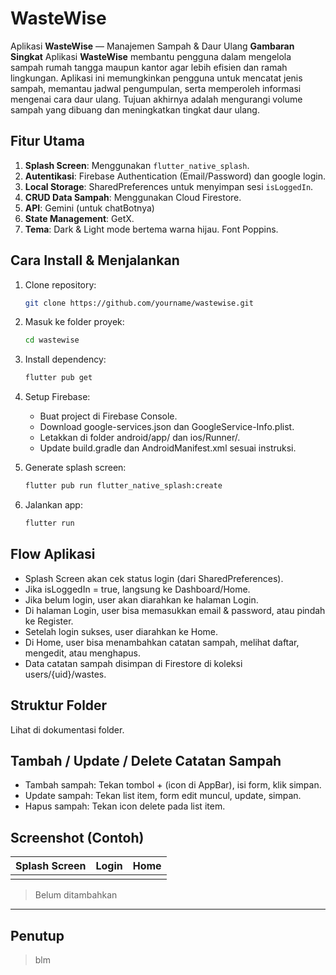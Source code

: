 # WasteWise
Aplikasi **WasteWise** — Manajemen Sampah & Daur Ulang
**Gambaran Singkat**
Aplikasi **WasteWise** membantu pengguna dalam mengelola sampah rumah tangga maupun kantor agar lebih efisien dan ramah lingkungan. Aplikasi ini memungkinkan pengguna untuk mencatat jenis sampah, memantau jadwal pengumpulan, serta memperoleh informasi mengenai cara daur ulang. Tujuan akhirnya adalah mengurangi volume sampah yang dibuang dan meningkatkan tingkat daur ulang.

## Fitur Utama

1. **Splash Screen**: Menggunakan `flutter_native_splash`.
2. **Autentikasi**: Firebase Authentication (Email/Password) dan google login.
3. **Local Storage**: SharedPreferences untuk menyimpan sesi `isLoggedIn`.
4. **CRUD Data Sampah**: Menggunakan Cloud Firestore.
5. **API**: Gemini (untuk chatBotnya)
6. **State Management**: GetX.
7. **Tema**: Dark & Light mode bertema warna hijau. Font Poppins.

## Cara Install & Menjalankan

1. Clone repository:
   ```bash
   git clone https://github.com/yourname/wastewise.git
   ```

2. Masuk ke folder proyek:
   ```bash
   cd wastewise
   ```

3. Install dependency:
   ```bash
   flutter pub get
   ```

4. Setup Firebase:
    - Buat project di Firebase Console.
    - Download google-services.json dan GoogleService-Info.plist.
    - Letakkan di folder android/app/ dan ios/Runner/.
    - Update build.gradle dan AndroidManifest.xml sesuai instruksi.

5. Generate splash screen:
   ```bash
   flutter pub run flutter_native_splash:create
   ```

6. Jalankan app:
   ```bash
   flutter run
   ```

## Flow Aplikasi

- Splash Screen akan cek status login (dari SharedPreferences).
- Jika isLoggedIn = true, langsung ke Dashboard/Home.
- Jika belum login, user akan diarahkan ke halaman Login.
- Di halaman Login, user bisa memasukkan email & password, atau pindah ke Register.
- Setelah login sukses, user diarahkan ke Home.
- Di Home, user bisa menambahkan catatan sampah, melihat daftar, mengedit, atau menghapus.
- Data catatan sampah disimpan di Firestore di koleksi users/{uid}/wastes.

## Struktur Folder

Lihat di dokumentasi folder.

## Tambah / Update / Delete Catatan Sampah

- Tambah sampah: Tekan tombol + (icon di AppBar), isi form, klik simpan.
- Update sampah: Tekan list item, form edit muncul, update, simpan.
- Hapus sampah: Tekan icon delete pada list item.

## Screenshot (Contoh)

| Splash Screen | Login | Home |
|---------------|-------|------|
| | | |

> Belum ditambahkan

---

## Penutup
> blm